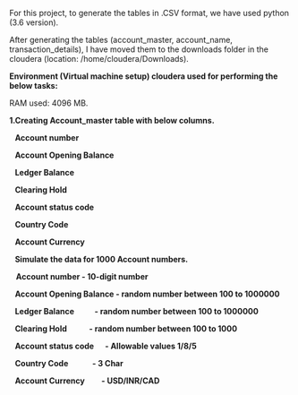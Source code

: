 <p>For this project, to generate the tables in .CSV format, we have used python (3.6 version).</p>
<p>After generating the tables (account_master, account_name, transaction_details), I have moved them to the downloads folder in the cloudera (location: /home/cloudera/Downloads).</p>

<p><strong>Environment (Virtual machine setup) cloudera used for performing the below tasks:</strong></p>

[comment]: <> (Image-1 here)

<p>RAM used: 4096 MB.</p>

<p><strong>1.Creating Account_master table with below columns.&nbsp;</strong></p>
<p><strong>&nbsp; &nbsp;Account number&nbsp;</strong></p>
<p><strong>&nbsp; &nbsp;Account Opening Balance&nbsp;</strong></p>
<p><strong>&nbsp; &nbsp;Ledger Balance&nbsp;</strong></p>
<p><strong>&nbsp; &nbsp;Clearing Hold&nbsp;</strong></p>
<p><strong>&nbsp; &nbsp;Account status code&nbsp;</strong></p>
<p><strong>&nbsp; &nbsp;Country Code</strong></p>
<p><strong>&nbsp; &nbsp;Account Currency&nbsp;</strong></p>
<p><strong>&nbsp; &nbsp;Simulate the data for 1000 Account numbers.&nbsp;</strong></p>
<p>&nbsp; &nbsp;<strong>Account number&nbsp;- 10-digit number&nbsp;</strong></p>
<p><strong>&nbsp; &nbsp;Account Opening Balance&nbsp;- random number between 100 to 1000000</strong></p>
<p><strong>&nbsp; &nbsp;Ledger Balance&nbsp; &nbsp; &nbsp; &nbsp; &nbsp; &nbsp;- random number between 100 to 1000000</strong></p>
<p><strong>&nbsp; &nbsp;Clearing Hold&nbsp; &nbsp; &nbsp; &nbsp; &nbsp; &nbsp; - random number between 100 to 1000</strong></p>
<p><strong>&nbsp; &nbsp;Account status code&nbsp; &nbsp; &nbsp; - Allowable values 1/8/5&nbsp;</strong></p>
<p><strong>&nbsp; &nbsp;Country Code&nbsp; &nbsp; &nbsp; &nbsp; &nbsp; &nbsp; &nbsp;- 3 Char</strong></p>
<p><strong>&nbsp; &nbsp;Account Currency&nbsp; &nbsp; &nbsp; &nbsp; &nbsp;- USD/INR/CAD</strong>&nbsp;</p>
